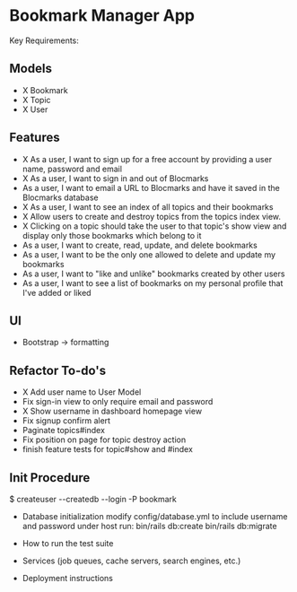 # Bookmark Manager App

Key Requirements:

## Models
- X Bookmark
- X Topic
- X User

## Features
- X As a user, I want to sign up for a free account by providing a user name, password and email
- X As a user, I want to sign in and out of Blocmarks
- As a user, I want to email a URL to Blocmarks and have it saved in the Blocmarks database
- X As a user, I want to see an index of all topics and their bookmarks
- X Allow users to create and destroy topics from the topics index view.
- X Clicking on a topic should take the user to that topic's show view and display only those bookmarks which belong to it
- As a user, I want to create, read, update, and delete bookmarks
- As a user, I want to be the only one allowed to delete and update my bookmarks
- As a user, I want to "like and unlike" bookmarks created by other users
- As a user, I want to see a list of bookmarks on my personal profile that I've added or liked

## UI
- Bootstrap -> formatting

## Refactor To-do's
- X Add user name to User Model
- Fix sign-in view to only require email and password
- X Show username in dashboard homepage view
- Fix signup confirm alert
- Paginate topics#index
- Fix position on page for topic destroy action
- finish feature tests for topic#show and #index 

## Init Procedure
$ createuser --createdb --login -P bookmark

* Database initialization
modify config/database.yml to include username and password under host
run:
bin/rails db:create
bin/rails db:migrate
* How to run the test suite

* Services (job queues, cache servers, search engines, etc.)

* Deployment instructions
